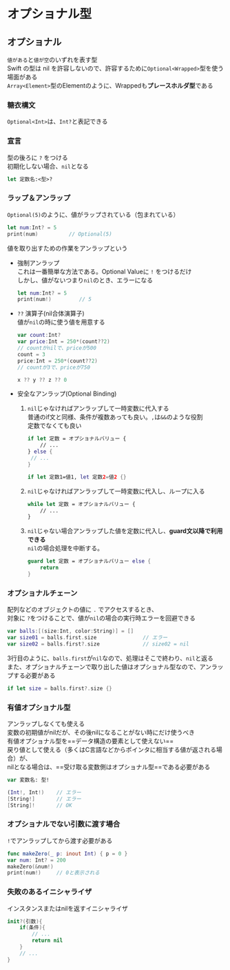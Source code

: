 # オプショナル型

## オプショナル

`値がある`と`値が空`のいずれを表す型  
Swift の型は nil を許容しないので、許容するために`Optional<Wrapped>`型を使う場面がある  
`Array<Element>`型のElementのように、Wrappedも**プレースホルダ型**である

### 糖衣構文

`Optional<Int>`は、`Int?`と表記できる

### 宣言

型の後ろに `?` をつける  
初期化しない場合、`nil`となる

```swift
let 定数名:<型>?
```

### ラップ＆アンラップ

`Optional(5)`のように、値がラップされている（包まれている）

```swift
let num:Int? = 5
print(num)          // Optional(5)
```

値を取り出すための作業をアンラップという

- 強制アンラップ  
    これは一番簡単な方法である。Optional Valueに `!` をつけるだけ  
    しかし、値がないつまり`nil`のとき、エラーになる

    ```swift
    let num:Int? = 5
    print(num!)         // 5
    ```

- `??` 演算子(nil合体演算子)  
    値が`nil`の時に使う値を用意する

    ```swift
    var count:Int?
    var price:Int = 250*(count??2)
    // countがnilで、priceが500
    count = 3
    price:Int = 250*(count??2)
    // countが3で、priceが750

    x ?? y ?? z ?? 0
    ```

- 安全なアンラップ(Optional Binding)
    1. `nil`じゃなければアンラップして一時変数に代入する  
        普通のif文と同様、条件が複数あっても良い。`,`は`&&`のような役割  
        定数でなくても良い

        ```swift
        if let 定数 = オプショナルバリュー {
            // ...
        } else {
         // ...
        }

        if let 定数1=値1, let 定数2=値2 {}
        ```

    2. `nil`じゃなければアンラップして一時変数に代入し、ループに入る

        ```swift
        while let 定数 = オプショナルバリュー {
            // ...
        }
        ```

    3. `nil`じゃない場合アンラップした値を定数に代入し、**guard文以降で利用できる**  
        `nil`の場合処理を中断する。

        ```swift
        guard let 定数 = オプショナルバリュー else {
            return
        }
        ```

### オプショナルチェーン

配列などのオブジェクトの値に `.` でアクセスするとき、  
対象に `?`をつけることで、値が`nil`の場合の実行時エラーを回避できる

```swift
var balls:[(size:Int, color:String)] = []
var size01 = balls.first.size               // エラー
var size02 = balls.first?.size              // size02 = nil
```

3行目のように、`balls.first`が`nil`なので、処理はそこで終わり、`nil`と返る  
また、オプショナルチェーンで取り出した値はオプショナル型なので、アンラップする必要がある

```swift
if let size = balls.first?.size {}
```

### 有値オプショナル型

アンラップしなくても使える  
変数の初期値がnilだが、その後nilになることがない時にだけ使うべき  
有値オプショナル型を==データ構造の要素として使えない==  
戻り値として使える（多くはC言語などからポインタに相当する値が返される場合）が、  
nilとなる場合は、==受け取る変数側はオプショナル型==である必要がある

```swift
var 変数名: 型!

(Int!, Int!)    // エラー
[String!]       // エラー
[String]!       // OK
```

### オプショナルでない引数に渡す場合

`!`でアンラップしてから渡す必要がある

```swift
func makeZero(_ p: inout Int) { p = 0 }
var num: Int? = 200
makeZero(&num!)
print(num!)     // 0と表示される
```

### 失敗のあるイニシャライザ

インスタンスまたはnilを返すイニシャライザ

```swift
init?(引数){
    if(条件){
        // ...
        return nil
    }
    // ...
}
```
